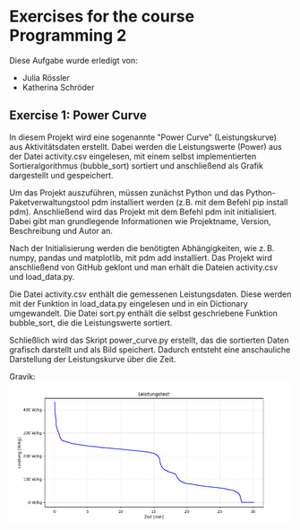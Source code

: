 # Exercises for the course Programming 2
Diese Aufgabe wurde erledigt von:
- Julia Rössler
- Katherina Schröder

## Exercise 1: Power Curve
In diesem Projekt wird eine sogenannte "Power Curve" (Leistungskurve) aus Aktivitätsdaten erstellt. Dabei werden die Leistungswerte (Power) aus der Datei activity.csv eingelesen, mit einem selbst implementierten Sortieralgorithmus (bubble_sort) sortiert und anschließend als Grafik dargestellt und gespeichert.

Um das Projekt auszuführen, müssen zunächst Python und das Python-Paketverwaltungstool pdm installiert werden (z.B. mit dem Befehl pip install pdm). Anschließend wird das Projekt mit dem Befehl pdm init initialisiert. Dabei gibt man grundlegende Informationen wie Projektname, Version, Beschreibung und Autor an.

Nach der Initialisierung werden die benötigten Abhängigkeiten, wie z. B. numpy, pandas und matplotlib, mit pdm add installiert. Das Projekt wird anschließend von GitHub geklont und man erhält die Dateien activity.csv und load_data.py.

Die Datei activity.csv enthält die gemessenen Leistungsdaten. Diese werden mit der Funktion in load_data.py eingelesen und in ein Dictionary umgewandelt. Die Datei sort.py enthält die selbst geschriebene Funktion bubble_sort, die die Leistungswerte sortiert.

Schließlich wird das Skript power_curve.py erstellt, das die sortierten Daten grafisch darstellt und als Bild speichert. Dadurch entsteht eine anschauliche Darstellung der Leistungskurve über die Zeit.

Gravik:
![alt text](<Leistungskurve I.png>)